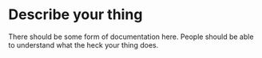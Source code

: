 # Describe your thing

There should be some form of documentation here. People should be able to understand what the heck your thing does.
